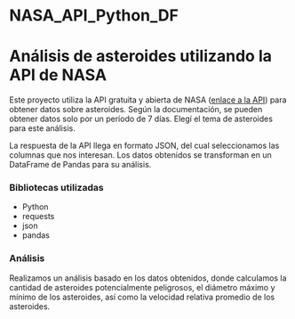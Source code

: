 # NASA_API_Python_DF
# Análisis de asteroides utilizando la API de NASA

Este proyecto utiliza la API gratuita y abierta de NASA ([enlace a la API](https://api.nasa.gov/)) para obtener datos sobre asteroides.
Según la documentación, se pueden obtener datos solo por un período de 7 días. Elegí el tema de asteroides para este análisis.

La respuesta de la API llega en formato JSON, del cual seleccionamos las columnas que nos interesan. 
Los datos obtenidos se transforman en un DataFrame de Pandas para su  análisis.

### Bibliotecas utilizadas

- Python
- requests
- json
- pandas

### Análisis

Realizamos un análisis basado en los datos obtenidos, donde calculamos la cantidad de asteroides potencialmente peligrosos, 
el diámetro máximo y mínimo de los asteroides, así como la velocidad relativa promedio de los asteroides.
